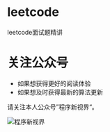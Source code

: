# leetcode
leetcode面试题精讲

# 关注公众号

- 如果想获得更好的阅读体验
- 如果想及时获得最新的算法更新

请关注本人公众号”程序新视界“。

![程序新视界](https://www.choupangxia.com/wp-content/uploads/2019/07/weixin.jpg)
